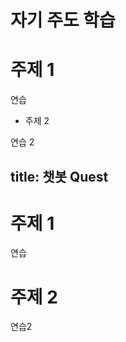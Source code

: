 
자기 주도 학습
===================

# 주제 1

연습

* 주제 2

연습 2



title: 챗봇 Quest
---

# 주제 1

연습
 
# 주제 2

연습2

